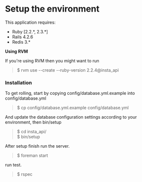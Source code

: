 # Setup the environment

This application requires:

- Ruby [2.2.\*, 2.3.*]
- Rails 4.2.6
- Redis 3.*

**Using RVM**

If you're using RVM then you might want to run

> $ rvm use --create --ruby-version 2.2.4@insta_api

### Installation

To get rolling, start by copying config/database.yml.example into config/database.yml

> $ cp config/database.yml.example config/database.yml

And update the database configuration settings according to your environment, then bin/setup

> $ cd insta_api/<br>
> $ bin/setup

After setup finish run the server.

> $ foreman start

run test.

> $ rspec
